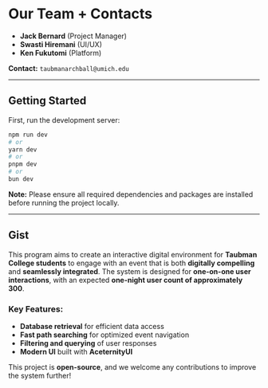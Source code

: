 # Our Team + Contacts

- **Jack Bernard** (Project Manager)
- **Swasti Hiremani** (UI/UX)
- **Ken Fukutomi** (Platform)

**Contact:** `taubmanarchball@umich.edu`

---

## Getting Started  

First, run the development server:  

```bash
npm run dev
# or
yarn dev
# or
pnpm dev
# or
bun dev
```

**Note:** Please ensure all required dependencies and packages are installed before running the project locally.  

---

## Gist  

This program aims to create an interactive digital environment for **Taubman College students** to engage with an event that is both **digitally compelling** and **seamlessly integrated**. The system is designed for **one-on-one user interactions**, with an expected **one-night user count of approximately 300**.  

### Key Features:  
- **Database retrieval** for efficient data access  
- **Fast path searching** for optimized event navigation  
- **Filtering and querying** of user responses  
- **Modern UI** built with **AceternityUI**  

This project is **open-source**, and we welcome any contributions to improve the system further!